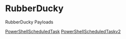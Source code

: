 # RubberDucky
RubberDucky Payloads

[PowerShellScheduledTask](https://github.com/0x6A6F7368/PowerShellScheduledTask)
[PowerShellScheduledTaskv2](https://github.com/0x6A6F7368/PowerShellScheduledTaskv2)
